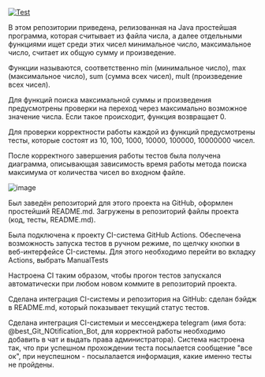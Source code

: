 [![Test](https://github.com/nibleo/TZ_2/actions/workflows/main.yml/badge.svg)](https://github.com/nibleo/TZ_2/actions/workflows/main.yml)

В этом репозитории приведена, релизованная на Java простейшая программа, которая считывает из файла числа, а далее отдельными функциями ищет среди этих чисел минимальное число, максимальное число, считает их общую сумму и произведение.

Функции называются, соответственно min (минимальное число), max (максимальное число), sum (сумма всех чисел), mult (произведение всех чисел).

Для функций поиска максимальной суммы и произведения предусмотрены проверки на переход через максимально возможное значение числа. Если такое происходит, функция возвращает 0.

Для проверки корректности работы каждой из функций предусмотрены тесты, которые состоят из 10, 100, 1000, 10000, 100000, 10000000 чисел.

После корректного завершения работы тестов была получена диаграмма, описывающая зависимость время работы метода поиска максимума от количества чисел во входном файле.

![image](https://github.com/nibleo/TZ_2/assets/167456991/76d6df05-6b8b-4ea5-ae4f-85348a3af7bf)

Был заведён репозиторий для этого проекта на GitHub, оформлен простейший README.md. Загружены в репозиторий файлы проекта (код, тесты, README.md).

Была подключена к проекту CI-система GitHub Actions. Обеспечена возможность запуска тестов в ручном режиме, по щелчку кнопки в веб-интерфейсе CI-системы. Для этого необходимо перейти во вкладку Actions, выбрать ManualTests 

Настроена CI таким образом, чтобы прогон тестов запускался автоматически при любом новом коммите в репозиторий проекта.

Сделана интеграция CI-системы и репозитория на GitHub: сделан бэйдж в README.md, который показывает текущий статус тестов.

Сделана интеграция CI-системыи и мессенджера telegram (имя бота: @best_Git_NOtification_Bot, для корректной работы необходимо добавить в чат и выдать права администратора). Система настроена так, что при успешном прохождении теста посылается сообщение "все ок", при неуспешном - посылалается информация, какие именно тесты не пройдены.
